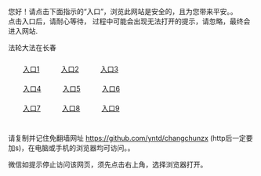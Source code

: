 您好！请点击下面指示的“入口”，浏览此网站是安全的，且为您带来平安。。 <br/>
点击入口后，请耐心等待， 过程中可能会出现无法打开的提示，请忽略，最终会进入网站. </br>

法轮大法在长春<br/>
<div style="padding:10px"><a style="margin:20px" target="_blank" href="https://d1dvasudcqn1sl.cloudfront.net/2Qpsp?bxjkzgct" id="ccLink1" rel="nofollow">入口1</a> <a target="_blank" style="margin:20px" href="https://d2j22cwr5htb4b.cloudfront.net/2Qpsp?gzlcqbsv" id="ccLink2" rel="nofollow">入口2</a> <a style="margin:20px" target="_blank" href="https://d1pyyr3t6qnz0o.cloudfront.net/2Qpsp?fhjktsr" id="ccLink3" rel="nofollow">入口3</a></div>

<div style="padding:10px" ><a style="margin:20px" target="_blank" href="https://d1dvasudcqn1sl.cloudfront.net/2Qpsp?bxjkzgct" id="ccLink4" rel="nofollow">入口4</a> <a style="margin:20px" href="https://d2j22cwr5htb4b.cloudfront.net/2Qpsp?gzlcqbsv" target="_blank" id="ccLink5" rel="nofollow">入口5</a> <a style="margin:20px" href="https://d1pyyr3t6qnz0o.cloudfront.net/2Qpsp?fhjktsr" target="_blank" id="ccLink6" rel="nofollow">入口6</a></div>

<div style="padding:10px"><a style="margin:20px" target="_blank" href="https://d1dvasudcqn1sl.cloudfront.net/2Qpsp?bxjkzgct" id="ccLink7" rel="nofollow">入口7</a> <a style="margin:20px" href="https://d2j22cwr5htb4b.cloudfront.net/2Qpsp?gzlcqbsv" target="_blank" id="ccLink8" rel="nofollow">入口8</a> <a style="margin:20px" target="_blank" href="https://d1pyyr3t6qnz0o.cloudfront.net/2Qpsp?fhjktsr" id="ccLink9" rel="nofollow">入口9</a></div>

<br/>



请复制并记住免翻墙网址 https://github.com/yntd/changchunzx (http后一定要加s)，在电脑或手机的浏览器均可访问。。<br/>

微信如提示停止访问该网页，须先点击右上角，选择浏览器打开。

